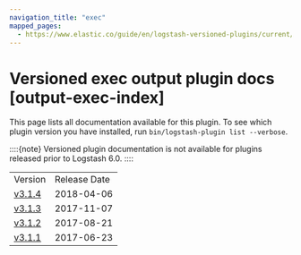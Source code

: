 ```yaml
---
navigation_title: "exec"
mapped_pages:
  - https://www.elastic.co/guide/en/logstash-versioned-plugins/current/output-exec-index.html
---
```


# Versioned exec output plugin docs [output-exec-index]


This page lists all documentation available for this plugin.  To see which plugin version you have installed, run `bin/logstash-plugin list --verbose`.

::::{note}
Versioned plugin documentation is not available for plugins released prior to Logstash 6.0.
::::


|     |     |
| --- | --- |
| Version | Release Date |
| [v3.1.4](v3-1-4-plugins-outputs-exec.md) | 2018-04-06 |
| [v3.1.3](v3-1-3-plugins-outputs-exec.md) | 2017-11-07 |
| [v3.1.2](v3-1-2-plugins-outputs-exec.md) | 2017-08-21 |
| [v3.1.1](v3-1-1-plugins-outputs-exec.md) | 2017-06-23 |





